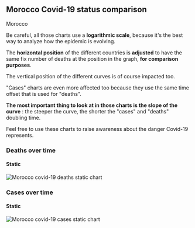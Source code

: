 ## Morocco Covid-19 status comparison 

Morocco



Be careful, all those charts use a **logarithmic scale**, because it's the best way to analyze how the epidemic is evolving.
 
The **horizontal position** of the different countries is **adjusted** to have the same fix number of deaths at the position in the graph, **for comparison purposes**.

The vertical position of the different curves is of course impacted too.

"Cases" charts are even more affected too because they use the same time offset that is used for "deaths".

**The most important thing to look at in those charts is the slope of the curve** : the steeper the curve, the shorter the "cases" and "deaths" doubling time.

Feel free to use these charts to raise awareness about the danger Covid-19 represents. 


 
### Deaths over time
 
#### Static
![Morocco covid-19 deaths static chart](https://raw.githubusercontent.com/madlag/coronavirus_study/master/notebooks/graphs/2020-03-27/countries/Morocco/2020-03-27_Morocco_deaths.png "Morocco covid-19 deaths static chart")   

 
### Cases over time
 
#### Static
![Morocco covid-19 cases static chart](https://raw.githubusercontent.com/madlag/coronavirus_study/master/notebooks/graphs/2020-03-27/countries/Morocco/2020-03-27_Morocco_cases.png "Morocco covid-19 cases static chart")   

